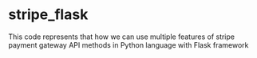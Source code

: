# stripe_flask
This code represents that how we can use multiple features of stripe payment gateway API methods in Python language with Flask framework
